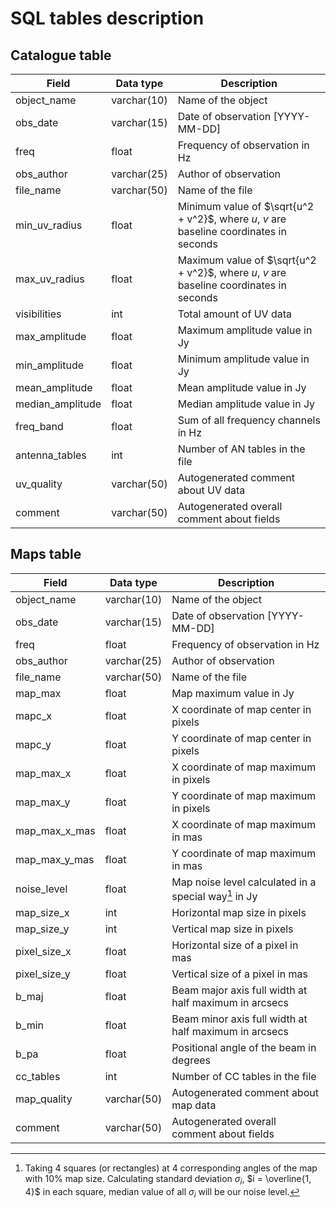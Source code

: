 # SQL tables description
## Catalogue table
| Field            | Data type   | Description                                                                             |
| ---------------- | ----------- | --------------------------------------------------------------------------------------- |
| object_name      | varchar(10) | Name of the object                                                                      |
| obs_date         | varchar(15) | Date of observation [YYYY-MM-DD]                                                        |
| freq             | float       | Frequency of observation in Hz                                                          |
| obs_author       | varchar(25) | Author of observation                                                                   |
| file_name        | varchar(50) | Name of the file                                                                        |
| min_uv_radius    | float       | Minimum value of $\sqrt{u^2 + v^2}$, where $u$, $v$ are baseline coordinates in seconds |
| max_uv_radius    | float       | Maximum value of $\sqrt{u^2 + v^2}$, where $u$, $v$ are baseline coordinates in seconds |
| visibilities     | int         | Total amount of UV data                                                                 |
| max_amplitude    | float       | Maximum amplitude value in Jy                                                           |
| min_amplitude    | float       | Minimum amplitude value in Jy                                                           |
| mean_amplitude   | float       | Mean amplitude value in Jy                                                              |
| median_amplitude | float       | Median amplitude value in Jy                                                            |
| freq_band        | float       | Sum of all frequency channels in Hz                                                     |
| antenna_tables   | int         | Number of AN tables in the file                                                         |
| uv_quality       | varchar(50) | Autogenerated comment about UV data                                                     |
| comment          | varchar(50) | Autogenerated overall comment about fields                                              |

## Maps table
| Field         | Data type   | Description                                           |
| ------------- | ----------- | ----------------------------------------------------- |
| object_name   | varchar(10) | Name of the object                                    |
| obs_date      | varchar(15) | Date of observation [YYYY-MM-DD]                      |
| freq          | float       | Frequency of observation in Hz                        |
| obs_author    | varchar(25) | Author of observation                                 |
| file_name     | varchar(50) | Name of the file                                      |
| map_max       | float       | Map maximum value in Jy                               |
| mapc_x        | float       | X coordinate of map center in pixels                  |
| mapc_y        | float       | Y coordinate of map center in pixels                  |
| map_max_x     | float       | X coordinate of map maximum in pixels                 |
| map_max_y     | float       | Y coordinate of map maximum in pixels                 |
| map_max_x_mas | float       | X coordinate of map maximum in mas                    |
| map_max_y_mas | float       | Y coordinate of map maximum in mas                    |
| noise_level   | float       | Map noise level calculated in a special way[^1] in Jy    |
| map_size_x    | int         | Horizontal map size in pixels                         |
| map_size_y    | int         | Vertical map size in pixels                           |
| pixel_size_x  | float       | Horizontal size of a pixel in mas                     |
| pixel_size_y  | float       | Vertical size of a pixel in mas                       |
| b_maj         | float       | Beam major axis full width at half maximum in arcsecs |
| b_min         | float       | Beam minor axis full width at half maximum in arcsecs |
| b_pa          | float       | Positional angle of the beam in degrees               |
| cc_tables     | int         | Number of CC tables in the file                       |
| map_quality   | varchar(50) | Autogenerated comment about map data                  |
| comment       | varchar(50) | Autogenerated overall comment about fields            |

[^1]: Taking 4 squares (or rectangles) at 4 corresponding angles of the map with 10% map size. Calculating standard deviation $\sigma_i$, $i = \overline{1, 4}$ in each square, median value of all $\sigma_i$ will be our noise level.